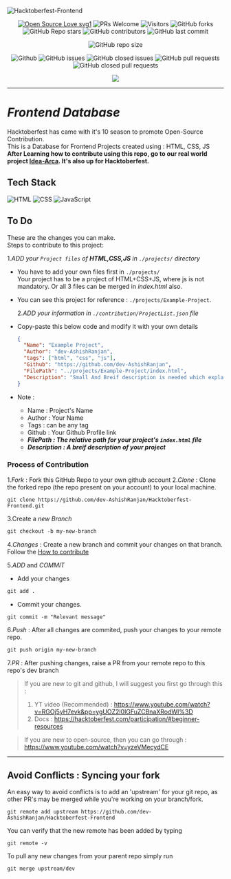 ![Hacktoberfest-Frontend](https://socialify.git.ci/dev-AshishRanjan/Hacktoberfest-Frontend/image?description=1&font=KoHo&forks=1&issues=1&language=1&owner=1&pulls=1&stargazers=1&theme=Auto)

<div align="center">
 <p>
   
[![Open Source Love svg1](https://badges.frapsoft.com/os/v1/open-source.svg?v=103)](https://github.com/ellerbrock/open-source-badges/)
![PRs Welcome](https://img.shields.io/badge/PRs-welcome-brightgreen.svg?style=flat)
![Visitors](https://api.visitorbadge.io/api/visitors?path=dev-AshishRanjan%2FHacktoberfest-Frontend%20&countColor=%23263759&style=flat)
![GitHub forks](https://img.shields.io/github/forks/dev-AshishRanjan/Hacktoberfest-Frontend)
![GitHub Repo stars](https://img.shields.io/github/stars/dev-AshishRanjan/Hacktoberfest-Frontend)
![GitHub contributors](https://img.shields.io/github/contributors/dev-AshishRanjan/Hacktoberfest-Frontend)
![GitHub last commit](https://img.shields.io/github/last-commit/dev-AshishRanjan/Hacktoberfest-Frontend)
  
![GitHub repo size](https://img.shields.io/github/repo-size/dev-AshishRanjan/Hacktoberfest-Frontend)

![Github](https://img.shields.io/github/license/dev-AshishRanjan/Hacktoberfest-Frontend)
![GitHub issues](https://img.shields.io/github/issues/dev-AshishRanjan/Hacktoberfest-Frontend)
![GitHub closed issues](https://img.shields.io/github/issues-closed-raw/dev-AshishRanjan/Hacktoberfest-Frontend)
![GitHub pull requests](https://img.shields.io/github/issues-pr/dev-AshishRanjan/Hacktoberfest-Frontend)
![GitHub closed pull requests](https://img.shields.io/github/issues-pr-closed/dev-AshishRanjan/Hacktoberfest-Frontend)

 </p>
</div>

<p align="center">
  <img align="center" src="https://readme-typing-svg.herokuapp.com?color=%23${textVal}&lines=+👋🏻+Welcome+to+Hacktoberfest+frontend+👋🏻;👨🏻‍💻+Lets+Build+Together+👩🏻‍💻;💡+Get+Your+First+Pull+Request+💡;🙏🏻+Thanks+for+Contributing+🙏🏻"
 <img src= 'https://capsule-render.vercel.app/api?type=rect&color=gradient&height=2.5'/>
</p>

---

# **_Frontend Database_**

Hacktoberfest has came with it's 10 season to promote Open-Source Contribution.  
This is a Database for Frontend Projects created using : HTML, CSS, JS  
**After Learning how to contribute using this repo, go to our real world project [Idea-Arca](https://github.com/dev-AshishRanjan/Idea-Arca). It's also up for Hacktoberfest.**

## Tech Stack

<p>
    <img src="https://img.shields.io/badge/html5-7c3aed?style=for-the-badge&logo=html5&logoColor=white" alt="HTML"/>
    <img src="https://img.shields.io/badge/css3-7c3aed?style=for-the-badge&logo=css3&logoColor=white" alt="CSS"/>
    <img src="https://img.shields.io/badge/javascript-7c3aed?style=for-the-badge&logo=javascript&logoColor=white" alt="JavaScript"/>
</p>

## To Do

These are the changes you can make.  
Steps to contribute to this project:

1._ADD your `Project files` of **HTML,CSS,JS** in `./projects/` directory_

- You have to add your own files first in `./projects/`  
  Your project has to be a project of HTML+CSS+JS, where js is not mandatory. Or all 3 files can be merged in _index.html_ also.
- You can see this project for reference : `./projects/Example-Project`.

  2._ADD your information in `./contribution/ProjectList.json` file_

- Copy-paste this below code and modify it with your own details

  ```json
  {
    "Name": "Example Project",
    "Author": "dev-AshishRanjan",
    "tags": ["html", "css", "js"],
    "Github": "https://github.com/dev-AshishRanjan",
    "FilePath": "../projects/Example-Project/index.html",
    "Description": "Small And Breif description is needed which explains your project."
  }
  ```

- Note :
  - Name : Project's Name
  - Author : Your Name
  - Tags : can be any tag
  - Github : Your Github Profile link
  - **_FilePath : The relative path for your project's `index.html` file_**
  - **_Description : A breif description of your project_**

### Process of Contribution

1._Fork_ : Fork this GitHub Repo to your own github account 2._Clone_ : Clone the forked repo (the repo present on your account) to your local machine.

```terminal
git clone https://github.com/dev-AshishRanjan/Hacktoberfest-Frontend.git
```

3.Create a _new Branch_

```markdown
git checkout -b my-new-branch
```

4._Changes_ : Create a new branch and commit your changes on that branch. Follow the [How to contribute](./CONTRIBUTING.md)

5._ADD_ and _COMMIT_

- Add your changes

```markdown
git add .
```

- Commit your changes.

```markdown
git commit -m "Relevant message"
```

6._Push_ : After all changes are commited, push your changes to your remote repo.

```markdown
git push origin my-new-branch
```

7._PR_ : After pushing changes, raise a PR from your remote repo to this repo's dev branch

> If you are new to git and github, I will suggest you first go through this :
>
> 1. YT video (Recommended) : https://www.youtube.com/watch?v=RGOj5yH7evk&pp=ygUOZ2l0IGFuZCBnaXRodWI%3D
> 2. Docs : https://hacktoberfest.com/participation/#beginner-resources

> If you are new to open-source, then you can go through : https://www.youtube.com/watch?v=yzeVMecydCE

---

## Avoid Conflicts : Syncing your fork

An easy way to avoid conflicts is to add an 'upstream' for your git repo, as other PR's may be merged while you're working on your branch/fork.

```terminal
git remote add upstream https://github.com/dev-AshishRanjan/Hacktoberfest-Frontend
```

You can verify that the new remote has been added by typing

```terminal
git remote -v
```

To pull any new changes from your parent repo simply run

```terminal
git merge upstream/dev
```
